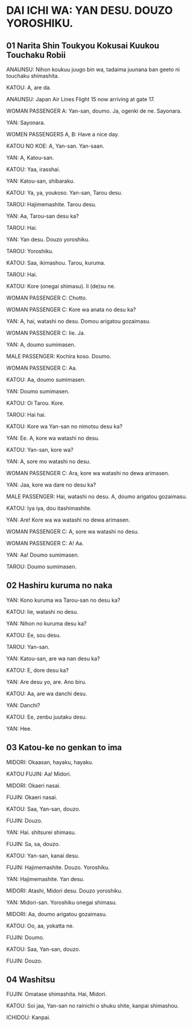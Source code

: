 # DAI ICHI WA: YAN DESU. DOUZO YOROSHIKU.

## 01 Narita Shin Toukyou Kokusai Kuukou Touchaku Robii

ANAUNSU:
Nihon koukuu juugo bin wa, tadaima juunana ban geeto ni touchaku shimashita.

KATOU:
A, are da.

ANAUNSU:
Japan Air Lines Flight 15 now arriving at gate 17.

WOMAN PASSENGER A:
Yan-san, doumo. Ja, ogenki de ne. Sayonara.

YAN:
Sayonara.

WOMEN PASSENGERS A, B:
Have a nice day.

KATOU NO KOE:
A, Yan-san. Yan-saan.

YAN:
A, Katou-san.

KATOU:
Yaa, irasshai.

YAN:
Katou-san, shibaraku.

KATOU:
Ya, ya, youkoso.
Yan-san, Tarou desu.

TAROU:
Hajimemashite. Tarou desu.

YAN:
Aa, Tarou-san desu ka?

TAROU:
Hai.

YAN:
Yan desu. Douzo yoroshiku.

TAROU:
Yoroshiku.

KATOU:
Saa, ikimashou. Tarou, kuruma.

TAROU:
Hai.

KATOU:
Kore (onegai shimasu). Ii (de)su ne.

WOMAN PASSENGER C:
Chotto.

WOMAN PASSENGER C:
Kore wa anata no desu ka?

YAN:
A, hai, watashi no desu. Domou arigatou gozaimasu.

WOMAN PASSENGER C:
Iie. Ja.

YAN:
A, doumo sumimasen.

MALE PASSENGER:
Kochira koso. Doumo.

WOMAN PASSENGER C:
Aa.

KATOU:
Aa, doumo sumimasen.

YAN:
Doumo sumimasen.

KATOU:
Oi Tarou. Kore.

TAROU:
Hai hai.

KATOU:
Kore wa Yan-san no nimotsu desu ka?

YAN:
Ee. A, kore wa watashi no desu.

KATOU:
Yan-san, kore wa?

YAN:
A, sore mo watashi no desu.

WOMAN PASSENGER C:
Ara, kore wa watashi no dewa arimasen.

YAN:
Jaa, kore wa dare no desu ka?

MALE PASSENGER:
Hai, watashi no desu. A, doumo arigatou gozaimasu.

KATOU:
Iya iya, dou itashimashite.

YAN:
Are! Kore wa wa watashi no dewa arimasen.

WOMAN PASSENGER C:
A, sore wa watashi no desu.

WOMAN PASSENGER C:
A! Aa.

YAN:
Aa! Doumo sumimasen.

TAROU:
Doumo sumimasen.

## 02 Hashiru kuruma no naka

YAN:
Kono kuruma wa Tarou-san no desu ka?

KATOU:
Iie, watashi no desu.

YAN:
Nihon no kuruma desu ka?

KATOU:
Ee, sou desu.

TAROU:
Yan-san.

YAN:
Katou-san, are wa nan desu ka?

KATOU:
E, dore desu ka?

YAN:
Are desu yo, are. Ano biru.

KATOU:
Aa, are wa danchi desu.

YAN:
Danchi?

KATOU:
Ee, zenbu juutaku desu.

YAN:
Hee.

## 03 Katou-ke no genkan to ima

MIDORI:
Okaasan, hayaku, hayaku.

KATOU FUJIN:
Aa! Midori.

MIDORI:
Okaeri nasai.

FUJIN:
Okaeri nasai.

KATOU:
Saa, Yan-san, douzo.

FUJIN:
Douzo.

YAN:
Hai. shitsurei shimasu.

FUJIN:
Sa, sa, douzo.

KATOU:
Yan-san, kanai desu.

FUJIN:
Hajimemashite. Douzo. Yoroshiku.

YAN:
Hajimemashite. Yan desu.

MIDORI:
Atashi, Midori desu. Douzo yoroshiku.

YAN:
Midori-san. Yoroshiku onegai shimasu.

MIDORI:
Aa, doumo arigatou gozaimasu.

KATOU:
Oo, aa, yokatta ne.

FUJIN:
Doumo.

KATOU:
Saa, Yan-san, douzo.

FUJIN:
Douzo.

## 04 Washitsu

FUJIN:
Omatase shimashita. Hai, Midori.

KATOU:
Soi jaa, Yan-san no rainichi o shuku shite, kanpai shimashou.

ICHIDOU:
Kanpai.

